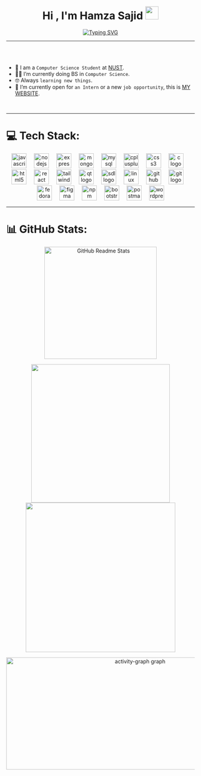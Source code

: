        
 
<h1 align="center">Hi , I'm Hamza Sajid <img src="https://media.giphy.com/media/hvRJCLFzcasrR4ia7z/giphy.gif" width="35"></h1>

<p  align="center"> 
 <a align="" href="https://git.io/typing-svg"><img align="center" src="https://readme-typing-svg.demolab.com?font=Fira+Code&pause=1000&ize=25&center=true&vCenter=true&width=550&height=100&lines=Full+Stack+Web+Developer++;2D+Game+Developer" alt="Typing SVG" /></a>
</p>

----



<br><br>

- :school: I am a `Computer Science Student` at [NUST](https://nust.edu.pk/).
- :student: I’m currently doing BS in `Computer Science`.
- :nerd_face: Always `learning new things`.
- :thinking: I’m currently open for `an Intern` or a new `job opportunity`, this is [MY WEBSITE](https://personal-portfolio-phi-mocha.vercel.app/).
<br>

---

# 💻 Tech Stack:
<div align="center">
  <img src="https://cdn.jsdelivr.net/gh/devicons/devicon/icons/javascript/javascript-original.svg" height="40" alt="javascript logo"  />
  <img width="12" />
  <img src="https://cdn.jsdelivr.net/gh/devicons/devicon/icons/nodejs/nodejs-original.svg" height="40" alt="nodejs logo"  />
  <img width="12" />
  <img src="https://cdn.jsdelivr.net/gh/devicons/devicon/icons/express/express-original.svg" height="40" alt="express logo"  />
  <img width="12" />
  <img src="https://cdn.jsdelivr.net/gh/devicons/devicon/icons/mongodb/mongodb-original.svg" height="40" alt="mongodb logo"  />
  <img width="12" />
  <img src="https://cdn.jsdelivr.net/gh/devicons/devicon/icons/mysql/mysql-original.svg" height="40" alt="mysql logo"  />
  <img width="12" />
  <img src="https://cdn.jsdelivr.net/gh/devicons/devicon/icons/cplusplus/cplusplus-original.svg" height="40" alt="cplusplus logo"  />
  <img width="12" />
  <img src="https://cdn.jsdelivr.net/gh/devicons/devicon/icons/css3/css3-original.svg" height="40" alt="css3 logo"  />
  <img width="12" />
  <img src="https://cdn.jsdelivr.net/gh/devicons/devicon/icons/c/c-original.svg" height="40" alt="c logo"  />
  <img width="12" />
  <img src="https://cdn.jsdelivr.net/gh/devicons/devicon/icons/html5/html5-original.svg" height="40" alt="html5 logo"  />
  <img width="12" />
      <img src="https://cdn.simpleicons.org/react/61DAFB" height="40" alt="react logo"  />
  <img width="12" />
  <img src="https://cdn.simpleicons.org/tailwindcss/06B6D4" height="40" alt="tailwindcss logo"  />
  <img width="12" />
  <img src="https://cdn.jsdelivr.net/gh/devicons/devicon/icons/qt/qt-original.svg" height="40" alt="qt logo"  />
  <img width="12" />
  <img src="https://cdn.jsdelivr.net/gh/devicons/devicon/icons/sdl/sdl-original.svg" height="40" alt="sdl logo"  />
  <img width="12" />
  <img src="https://cdn.jsdelivr.net/gh/devicons/devicon/icons/linux/linux-original.svg" height="40" alt="linux logo"  />
  <img width="12" />
  <img src="https://cdn.jsdelivr.net/gh/devicons/devicon/icons/github/github-original.svg" height="40" alt="github logo"  />
  <img width="12" />
  <img src="https://cdn.jsdelivr.net/gh/devicons/devicon/icons/git/git-original.svg" height="40" alt="git logo"  />
  <img width="12" />
  <img src="https://cdn.jsdelivr.net/gh/devicons/devicon/icons/fedora/fedora-original.svg" height="40" alt="fedora logo"  />
  <img width="12" />
  <img src="https://cdn.jsdelivr.net/gh/devicons/devicon/icons/figma/figma-original.svg" height="40" alt="figma logo"  />
  <img width="12" />
  <img src="https://cdn.jsdelivr.net/gh/devicons/devicon/icons/npm/npm-original-wordmark.svg" height="40" alt="npm logo"  />
  <img width="12" />
  <img src="https://cdn.jsdelivr.net/gh/devicons/devicon/icons/bootstrap/bootstrap-original.svg" height="40" alt="bootstrap logo"  />
  <img width="12" />
  <img src="https://cdn.simpleicons.org/postman/FF6C37" height="40" alt="postman logo"  />
  <img width="12" />
  <img src="https://cdn.simpleicons.org/wordpress/21759B" height="40" alt="wordpress logo"  />
</div>

---

# 📊 GitHub Stats:
</p>
<p align="center">
  <img src="https://github-readme-stats.vercel.app/api/top-langs/?username=HAMZOO0&theme=onedark&hide_border=true&include_all_commits=false&count_private=false&layout=compact" alt="GitHub Readme Stats" width="300">
</p>

<p align="center">
  <img  width="370"  src="https://github-readme-stats.vercel.app/api?username=HAMZOO0&theme=onedark&hide_border=true&include_all_commits=false&count_private=false" >
  <img  width="400" src="https://github-readme-streak-stats.herokuapp.com/?user=HAMZOO0&theme=onedark&hide_border=true" >




<div align="center">
  <img src="https://github-readme-activity-graph.vercel.app/graph?username=HAMZOO0&radius=16&theme=one-dark&area=false&order=5&hide_border=true&hide_title=false" height="300" alt="activity-graph graph" width="700"  />
</div>

###



<!-- Proudly created with GPRM ( https://gprm.itsvg.in ) -->



